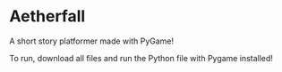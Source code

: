 # Aetherfall

A short story platformer made with PyGame!

To run, download all files and run the Python file with Pygame installed!
